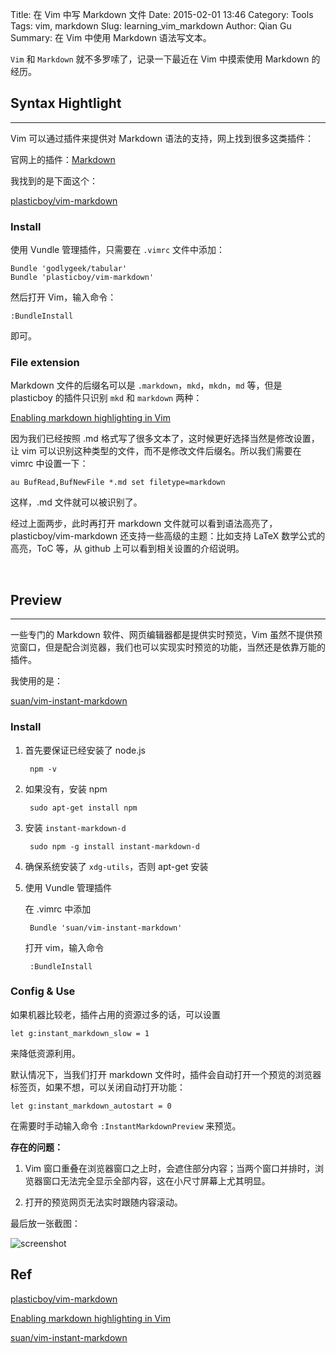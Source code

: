 Title: 在 Vim 中写 Markdown 文件
Date: 2015-02-01 13:46
Category: Tools
Tags: vim, markdown
Slug: learning_vim_markdown
Author: Qian Gu
Summary: 在 Vim 中使用 Markdown 语法写文本。

`Vim` 和 `Markdown` 就不多罗嗦了，记录一下最近在 Vim 中摸索使用 Markdown 的经历。

## Syntax Hightlight
* * *

Vim 可以通过插件来提供对 Markdown 语法的支持，网上找到很多这类插件：

官网上的插件：[Markdown][markdown]

我找到的是下面这个：

[plasticboy/vim-markdown][pv]

### Install

使用 Vundle 管理插件，只需要在 `.vimrc` 文件中添加：

    Bundle 'godlygeek/tabular'
    Bundle 'plasticboy/vim-markdown'

然后打开 Vim，输入命令：

    :BundleInstall

即可。

### File extension

Markdown 文件的后缀名可以是 `.markdown`，`mkd`，`mkdn`，`md` 等，但是 plasticboy 的插件只识别 `mkd` 和 `markdown` 两种：

[Enabling markdown highlighting in Vim][so1]

因为我们已经按照 .md 格式写了很多文本了，这时候更好选择当然是修改设置，让 vim 可以识别这种类型的文件，而不是修改文件后缀名。所以我们需要在 vimrc 中设置一下：

    au BufRead,BufNewFile *.md set filetype=markdown

这样，.md 文件就可以被识别了。

经过上面两步，此时再打开 markdown 文件就可以看到语法高亮了，plasticboy/vim-markdown 还支持一些高级的主题：比如支持 LaTeX 数学公式的高亮，ToC 等，从 github 上可以看到相关设置的介绍说明。

[markdown]: http://www.vim.org/scripts/script.php?script_id=2882
[pv]: https://github.com/plasticboy/vim-markdown
[so1]: http://stackoverflow.com/questions/10964681/enabling-markdown-highlighting-in-vim
<br>

## Preview
* * *

一些专门的 Markdown 软件、网页编辑器都是提供实时预览，Vim 虽然不提供预览窗口，但是配合浏览器，我们也可以实现实时预览的功能，当然还是依靠万能的插件。

我使用的是：

[suan/vim-instant-markdown][sv]

### Install

1. 首先要保证已经安装了 node.js

        npm -v

2. 如果没有，安装 npm

        sudo apt-get install npm

3. 安装 `instant-markdown-d`

        sudo npm -g install instant-markdown-d

4. 确保系统安装了 `xdg-utils`，否则 apt-get 安装

5. 使用 Vundle 管理插件

    在 .vimrc 中添加

        Bundle 'suan/vim-instant-markdown'

    打开 vim，输入命令

        :BundleInstall

### Config & Use

如果机器比较老，插件占用的资源过多的话，可以设置

    let g:instant_markdown_slow = 1

来降低资源利用。

默认情况下，当我们打开 markdown 文件时，插件会自动打开一个预览的浏览器标签页，如果不想，可以关闭自动打开功能：

    let g:instant_markdown_autostart = 0

在需要时手动输入命令 `:InstantMarkdownPreview` 来预览。

**存在的问题：**

1. Vim 窗口重叠在浏览器窗口之上时，会遮住部分内容；当两个窗口并排时，浏览器窗口无法完全显示全部内容，这在小尺寸屏幕上尤其明显。

2. 打开的预览网页无法实时跟随内容滚动。

最后放一张截图：

![screenshot](/images/learning-vim-markdown/screenshot.png)

[sv]: https://github.com/suan/vim-instant-markdown

## Ref

[plasticboy/vim-markdown][pv]

[Enabling markdown highlighting in Vim][so1]

[suan/vim-instant-markdown][sv]


